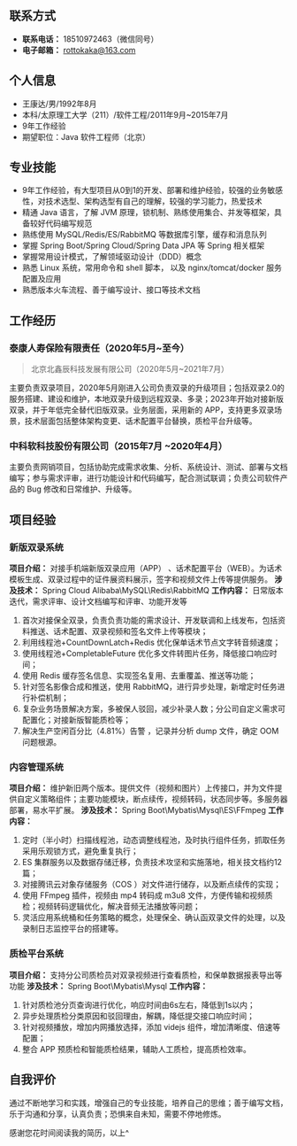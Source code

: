 ## 联系方式
- **联系电话：** 18510972463（微信同号）
- **电子邮箱：** rottokaka@163.com
## 个人信息
- 王康达/男/1992年8月
- 本科/太原理工大学（211）/软件工程/2011年9月~2015年7月 
- 9年工作经验
- 期望职位：Java 软件工程师（北京）
## 专业技能
- 9年工作经验，有大型项目从0到1的开发、部署和维护经验，较强的业务敏感性，对技术选型、架构选型有自己的理解，较强的学习能力，热爱技术
- 精通 Java 语言，了解 JVM 原理，锁机制、熟练使用集合、并发等框架，具备较好代码编写规范
- 熟练使用 MySQL/Redis/ES/RabbitMQ 等数据库引擎，缓存和消息队列
- 掌握 Spring Boot/Spring Cloud/Spring Data JPA 等 Spring 相关框架
- 掌握常用设计模式，了解领域驱动设计（DDD）概念
- 熟悉 Linux 系统，常用命令和 shell 脚本， 以及 nginx/tomcat/docker 服务配置及应用
- 熟悉版本火车流程、善于编写设计、接口等技术文档
## 工作经历
### 泰康人寿保险有限责任（2020年5月~至今）
>  北京北鑫辰科技发展有限公司（2020年5月~2021年7月）

主要负责双录项目，2020年5月刚进入公司负责双录的升级项目；包括双录2.0的服务搭建、建设和维护，本地双录升级到远程双录、多录；2023年开始对接新版双录，并于年低完全替代旧版双录。业务层面，采用新的 APP，支持更多双录场景，技术层面包括整体架构变更、话术配置平台替换，质检平台升级等。
### 中科软科技股份有限公司（2015年7月 ~2020年4月）
主要负责网销项目，包括协助完成需求收集、分析、系统设计、测试、部署与文档编写；参与需求评审，进行功能设计和代码编写，配合测试联调；负责公司软件产品的 Bug 修改和日常维护、升级等。
## 项目经验
### 新版双录系统
**项目介绍：** 对接手机端新版双录应用（APP） 、话术配置平台（WEB）。为话术模板生成、双录过程中的证件展资料展示，签字和视频文件上传等提供服务。
**涉及技术：** Spring Cloud Alibaba\MySQL\Redis\RabbitMQ
**工作内容：** 日常版本迭代，需求评审、设计文档编写和评审、功能开发等
1. 首次对接保全双录，负责负责功能的需求设计、开发联调和上线发布，包括资料推送、话术配置、双录视频和签名文件上传等模块；
2. 利用线程池+CountDownLatch+Redis 优化保单话术节点文字转音频速度；
3. 使用线程池+CompletableFuture 优化多文件转图片任务，降低接口响应时间；
4. 使用 Redis 缓存签名信息、实现签名复用、去重覆盖、推送等功能；
5. 针对签名影像合成和推送，使用 RabbitMQ，进行异步处理，新增定时任务进行补偿机制；
6. 复杂业务场景解决方案，多被保人驳回，减少补录人数；分公司自定义需求可配置化；对接新版智能质检等；
7. 解决生产空闲百分比（4.81%）告警 ，记录并分析 dump 文件，确定 OOM 问题根源。
### 内容管理系统
**项目介绍：** 维护新旧两个版本。提供文件（视频和图片）上传接口，并为文件提供自定义策略组件；主要功能模块，断点续传，视频转码，状态同步等。多服务器部署，易水平扩展。
**涉及技术：** Spring Boot\Mybatis\Mysql\ES\FFmpeg
**工作内容：**
1. 定时（半小时）扫描线程池，动态调整线程池，及时执行组件任务，抓取任务采用乐观锁方式，避免重复执行；
2. ES 集群服务以及数据存储迁移，负责技术攻坚和实施落地，相关技文档约12篇；
3. 对接腾讯云对象存储服务（COS ）对文件进行储存，以及断点续传的实现；
4. 使用 FFmpeg 插件，视频由 mp4 转码成 m3u8 文件，方便传输和视频质检；视频转码逻辑优化，解决音频无法播放等问题；
5. 灵活应用系统桶和任务策略的概念，处理保全、确认函双录文件的处理，以及录制日志监控平台的搭建等。
### 质检平台系统
**项目介绍：** 支持分公司质检员对双录视频进行查看质检，和保单数据报表导出等功能
**涉及技术：** Spring Boot\Mybatis\Mysql 
**工作内容：**

1. 针对质检池分页查询进行优化，响应时间由6s左右，降低到1s以内；
2. 异步处理质检分类原因和驳回理由，解耦，降低提交接口响应时间；
3. 针对视频播放，增加内网播放选择，添加 videjs 组件，增加清晰度、倍速等配置；
4. 整合 APP 预质检和智能质检结果，辅助人工质检，提高质检效率。
## 自我评价
通过不断地学习和实践，增强自己的专业技能，培养自己的思维；善于编写文档，乐于沟通和分享，认真负责；恐惧来自未知，需要不停地修炼。

感谢您花时间阅读我的简历，以上^